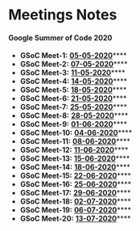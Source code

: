 # Meetings Notes

#### Google Summer of Code 2020

* **GSoC Meet-1:** [**05-05-2020**](https://docs.google.com/document/d/1rnY-z7bEv0TYbp4Bm4QNd9Hcq6PgxRdAXmk4zoRetcE/edit?usp=sharing)\*\*\*\*
* **GSoC Meet-2:** [**07-05-2020**](https://docs.google.com/document/d/1UxqU_vh-dU11pmv332RnY2P7Lc4S3kP_EUZwV4LWrrg/edit?usp=sharing)\*\*\*\*
* **GSoC Meet-3:** [**11-05-2020**](https://docs.google.com/document/d/1siis9syPABD7-GqGPOXkc08lUrjjYzyGlHRWfK-8mFo/edit?usp=sharing)\*\*\*\*
* **GSoC Meet-4:** [**14-05-2020**](https://docs.google.com/document/d/1CB2OdnMcfABPvcusQOjpLjOIaGWG_9FINEVCjlANbrA/edit?usp=sharing)\*\*\*\*
* **GSoC Meet-5:** [**18-05-2020**](https://docs.google.com/document/d/1s286UOFG0z44U-TCmvsnP3oT0Z7kHB0HOjwMjAGTG3I/edit?usp=sharing)\*\*\*\*
* **GSoC Meet-6:** [**21-05-2020**](https://docs.google.com/document/d/1NHXaGQqV89jIN5sIzPxkukNneUVgWXlViMCRhLk4Ob8/edit?usp=sharing)\*\*\*\*
* **GSoC Meet-7:** [**25-05-2020**](https://docs.google.com/document/d/16uHAxk-NrBrnFKgPYN9XnyjqA84-YoFUn87JfOi9wPc/edit?usp=sharing)\*\*\*\*
* **GSoC Meet-8:** [**28-05-2020**](https://docs.google.com/document/d/1c5q77mP2vPMeKP67J-dWOduIJs1MYLSumXmM-8CkgXs/edit?usp=sharing)\*\*\*\*
* **GSoC Meet-9:** [**01-06-2020**](https://docs.google.com/document/d/1dxaz6Uq__6uekD62F8PfMPTiXPbVwO34Vof3wJ_liBQ/edit?usp=sharing)\*\*\*\*
* **GSoC Meet-10:** [**04-06-2020**](https://docs.google.com/document/d/1na6X4TI4uW9N4jgQlx6O1TcskXmmYUEni9Dv8bjAFJk/edit?usp=sharing)\*\*\*\*
* **GSoC Meet-11:** [**08-06-2020**](https://docs.google.com/document/d/1hwwESyy8Fd-w-CuhtXa3fLrjBkWgYp5NOUYohzrpWbo/edit?usp=sharing)\*\*\*\*
* **GSoC Meet-12:** [**11-06-2020**](https://docs.google.com/document/d/1P0zLIT2RmmuiEUPTv2gy3niemshWni4XVba2EFlzs34/edit?usp=sharing)\*\*\*\*
* **GSoC Meet-13:** [**15-06-2020**](https://docs.google.com/document/d/17wP1P0EJo5IUaEUd6DLAsMApxLW-x9C2gykE5G0uhL4/edit?usp=sharing)\*\*\*\*
* **GSoC Meet-14:** [**18-06-2020**](https://docs.google.com/document/d/1Xe6yKvEl91Fc8Fj4bH7Ph1TUunaHI1ZmrQKCWqD7H3g/edit?usp=sharing)\*\*\*\*
* **GSoC Meet-15:** [**22-06-2020**](https://docs.google.com/document/d/1h2phM9e7kPLjLgdrGswTAemo9cSwq2YuDEw_9mN3fTk/edit?usp=sharing)\*\*\*\*
* **GSoC Meet-16:** [**25-06-2020**](https://docs.google.com/document/d/1ZZ7kGJp9B3TU7kCA8a1sldqYqNj20MXqPR1Asfeo3nk/edit?usp=sharing)\*\*\*\*
* **GSoC Meet-17:** [**29-06-2020**](https://docs.google.com/document/d/1WBUVmVzUvlIMW5Kn09Uh0t5n1b9fc46Yd7okOsWHiOE/edit?usp=sharing)\*\*\*\*
* **GSoC Meet-18:**  [**02-07-2020**](https://docs.google.com/document/d/1HKTXUKwvNYg6t5z96ffFZlltOSc417PDo_cRca6qT9k/edit?usp=sharing)\*\*\*\*
* **GSoC Meet-19:** [**06-07-2020**](https://docs.google.com/document/d/1LcKbd-XbJZn60dj5gOJm84DP_fvpMKg9-mXz33w5ye8/edit?usp=sharing)\*\*\*\*
* **GSoC Meet-20:** [**13-07-2020**](https://docs.google.com/document/d/1Au-sFHYQBYdK5WDCjHJmrSTC86DyE4rv4UPyG0ROJ2Y/edit?usp=sharing)\*\*\*\*



